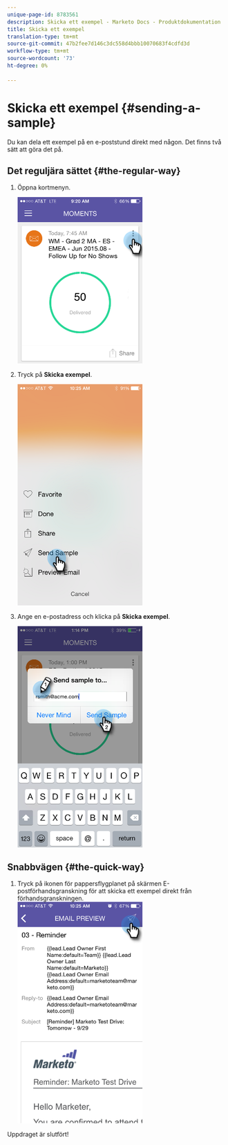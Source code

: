 ```yaml
---
unique-page-id: 8783561
description: Skicka ett exempel - Marketo Docs - Produktdokumentation
title: Skicka ett exempel
translation-type: tm+mt
source-git-commit: 47b2fee7d146c3dc558d4bbb10070683f4cdfd3d
workflow-type: tm+mt
source-wordcount: '73'
ht-degree: 0%

---
```



# Skicka ett exempel {#sending-a-sample}

Du kan dela ett exempel på en e-poststund direkt med någon. Det finns två sätt att göra det på.

## Det reguljära sättet {#the-regular-way}

1. Öppna kortmenyn.

   ![](assets/image2015-7-14-16-3a44-3a7.png)

1. Tryck på **Skicka exempel**.

   ![](assets/image2015-7-14-16-3a40-3a54.png)

1. Ange en e-postadress och klicka på **Skicka exempel**.

   ![](assets/image2015-7-14-17-3a2-3a32.png)

## Snabbvägen {#the-quick-way}

1. Tryck på ikonen för pappersflygplanet på skärmen E-postförhandsgranskning för att skicka ett exempel direkt från förhandsgranskningen.\
   ![](assets/image2015-9-25-10-3a28-3a47.png)

Uppdraget är slutfört!
